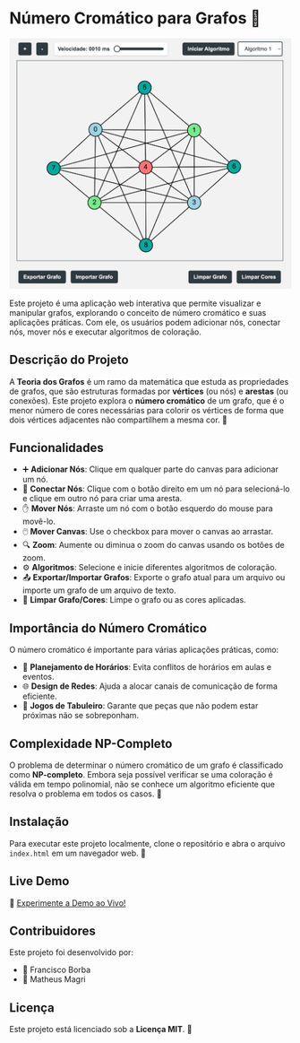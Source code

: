 # Número Cromático para Grafos 🎨

![Interface do projeto](readme_img.png)

Este projeto é uma aplicação web interativa que permite visualizar e manipular grafos, explorando o conceito de número cromático e suas aplicações práticas. Com ele, os usuários podem adicionar nós, conectar nós, mover nós e executar algoritmos de coloração.

## Descrição do Projeto

A **Teoria dos Grafos** é um ramo da matemática que estuda as propriedades de grafos, que são estruturas formadas por **vértices** (ou nós) e **arestas** (ou conexões). Este projeto explora o **número cromático** de um grafo, que é o menor número de cores necessárias para colorir os vértices de forma que dois vértices adjacentes não compartilhem a mesma cor. 🌈

## Funcionalidades

- ➕ **Adicionar Nós**: Clique em qualquer parte do canvas para adicionar um nó.
- 🔗 **Conectar Nós**: Clique com o botão direito em um nó para selecioná-lo e clique em outro nó para criar uma aresta.
- ✋ **Mover Nós**: Arraste um nó com o botão esquerdo do mouse para movê-lo.
- 🖱️ **Mover Canvas**: Use o checkbox para mover o canvas ao arrastar.
- 🔍 **Zoom**: Aumente ou diminua o zoom do canvas usando os botões de zoom.
- ⚙️ **Algoritmos**: Selecione e inicie diferentes algoritmos de coloração.
- 📤 **Exportar/Importar Grafos**: Exporte o grafo atual para um arquivo ou importe um grafo de um arquivo de texto.
- 🧹 **Limpar Grafo/Cores**: Limpe o grafo ou as cores aplicadas.

## Importância do Número Cromático

O número cromático é importante para várias aplicações práticas, como:

- 📅 **Planejamento de Horários**: Evita conflitos de horários em aulas e eventos.
- 🌐 **Design de Redes**: Ajuda a alocar canais de comunicação de forma eficiente.
- 🎲 **Jogos de Tabuleiro**: Garante que peças que não podem estar próximas não se sobreponham.

## Complexidade NP-Completo

O problema de determinar o número cromático de um grafo é classificado como **NP-completo**. Embora seja possível verificar se uma coloração é válida em tempo polinomial, não se conhece um algoritmo eficiente que resolva o problema em todos os casos. 🚫

## Instalação

Para executar este projeto localmente, clone o repositório e abra o arquivo `index.html` em um navegador web. 📂

## Live Demo

🔗 [Experimente a Demo ao Vivo!](https://chicogborba.github.io/chromaticNumberGraph/)

## Contribuidores

Este projeto foi desenvolvido por:

- 👤 Francisco Borba
- 👤 Matheus Magri

## Licença

Este projeto está licenciado sob a **Licença MIT**. 📜
